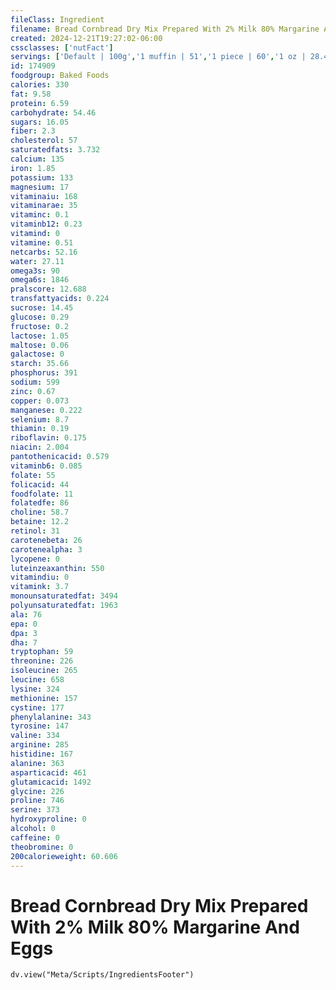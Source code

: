 ```yaml
---
fileClass: Ingredient
filename: Bread Cornbread Dry Mix Prepared With 2% Milk 80% Margarine And Eggs
created: 2024-12-21T19:27:02-06:00
cssclasses: ['nutFact']
servings: ['Default | 100g','1 muffin | 51','1 piece | 60','1 oz | 28.4']
id: 174909
foodgroup: Baked Foods
calories: 330
fat: 9.58
protein: 6.59
carbohydrate: 54.46
sugars: 16.05
fiber: 2.3
cholesterol: 57
saturatedfats: 3.732
calcium: 135
iron: 1.85
potassium: 133
magnesium: 17
vitaminaiu: 168
vitaminarae: 35
vitaminc: 0.1
vitaminb12: 0.23
vitamind: 0
vitamine: 0.51
netcarbs: 52.16
water: 27.11
omega3s: 90
omega6s: 1846
pralscore: 12.688
transfattyacids: 0.224
sucrose: 14.45
glucose: 0.29
fructose: 0.2
lactose: 1.05
maltose: 0.06
galactose: 0
starch: 35.66
phosphorus: 391
sodium: 599
zinc: 0.67
copper: 0.073
manganese: 0.222
selenium: 8.7
thiamin: 0.19
riboflavin: 0.175
niacin: 2.004
pantothenicacid: 0.579
vitaminb6: 0.085
folate: 55
folicacid: 44
foodfolate: 11
folatedfe: 86
choline: 58.7
betaine: 12.2
retinol: 31
carotenebeta: 26
carotenealpha: 3
lycopene: 0
luteinzeaxanthin: 550
vitamindiu: 0
vitamink: 3.7
monounsaturatedfat: 3494
polyunsaturatedfat: 1963
ala: 76
epa: 0
dpa: 3
dha: 7
tryptophan: 59
threonine: 226
isoleucine: 265
leucine: 658
lysine: 324
methionine: 157
cystine: 177
phenylalanine: 343
tyrosine: 147
valine: 334
arginine: 285
histidine: 167
alanine: 363
asparticacid: 461
glutamicacid: 1492
glycine: 226
proline: 746
serine: 373
hydroxyproline: 0
alcohol: 0
caffeine: 0
theobromine: 0
200calorieweight: 60.606
---
```


# Bread Cornbread Dry Mix Prepared With 2% Milk 80% Margarine And Eggs

```dataviewjs
dv.view("Meta/Scripts/IngredientsFooter")
```